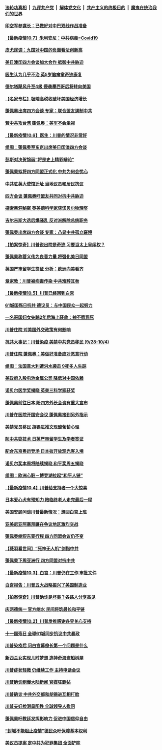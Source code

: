 ####  [法轮功真相](../../../../basic/blob/master/README.md?t=10071831) &nbsp;|&nbsp; [九评共产党](../../../../9ping.md/blob/master/README.md?t=10071831) &nbsp;|&nbsp; [解体党文化](../../../../jtdwh.md/blob/master/README.md?t=10071831)  &nbsp;|&nbsp; [共产主义的终极目的](../../../../gczydzjmd.md/blob/master/README.md?t=10071831) &nbsp;|&nbsp; [魔鬼在统治我们的世界](../../../../mgztzwmdsj.md/blob/master/README.md?t=10071831) 

#### [印空军参谋长：已做好对中巴双线作战准备](../pages/nsc418/n12458610.md?t=10071831) 

#### [【最新疫情10.7】朱利安尼：中共病毒=Covid19](../pages/nsc418/n12458257.md?t=10071831) 

#### [皮尤民调：九国对中国的负面看法创新高](../pages/nsc418/n12458469.md?t=10071831) 

#### [美日澳印四方会谈加大合作 抵御中共胁迫](../pages/nsc418/n12458440.md?t=10071831) 

#### [医生认为几乎不治 英5岁脑瘤童奇迹康复](../pages/nsc418/n12457474.md?t=10071831) 

#### [德尔塔飓风升至4级 侵袭墨西哥后将转向美国](../pages/nsc418/n12458046.md?t=10071831) 

#### [【名家专栏】极端高税收破坏美国经济增长](../pages/nsc418/n12452618.md?t=10071831) 

#### [蓬佩奥出席四方会谈 专家：联合盟友遏制中共](../pages/nsc418/n12457917.md?t=10071831) 

#### [若中共攻台湾 蓬佩奥：美军不会坐视](../pages/nsc418/n12457864.md?t=10071831) 

#### [【最新疫情10.6】医生：川普的情况非常好](../pages/nsc418/n12455988.md?t=10071831) 

#### [组图：蓬佩奥至东京出席美日印澳四方会谈](../pages/nsc418/n12457485.md?t=10071831) 

#### [彭斯对决贺锦丽“将是史上精彩辩论”](../pages/nsc418/n12457685.md?t=10071831) 

#### [蓬佩奥拟将四方同盟正式化 中共为何会忧心](../pages/nsc418/n12457644.md?t=10071831) 

#### [中共驻英大使馆迁址 当地议员和居民抗议](../pages/nsc418/n12457185.md?t=10071831) 

#### [四方会谈 蓬佩奥吁盟友共同对抗中共胁迫](../pages/nsc418/n12457197.md?t=10071831) 

#### [探索黑洞秘密 英美德科学家获诺贝尔物理奖](../pages/nsc418/n12457077.md?t=10071831) 

#### [吉尔吉斯大选后爆骚乱 反对派解除总统职务](../pages/nsc418/n12456637.md?t=10071831) 

#### [蓬佩奥出席四方会谈 专家：凸显中共孤立窘境](../pages/nsc418/n12456269.md?t=10071831) 

#### [【拍案惊奇】川普说出院是奇迹 习要当太上皇续权？](../pages/nsc418/n12456305.md?t=10071831) 

#### [蓬佩奥称菅义伟为良善力量 将强化美日同盟](../pages/nsc418/n12456368.md?t=10071831) 

#### [英国严审留学生签证 分析：欧洲向美看齐](../pages/nsc418/n12455636.md?t=10071831) 

#### [章家敦：川普被病毒传染 中共难辞其咎](../pages/nsc418/n12455862.md?t=10071831) 

#### [【最新疫情10.5】川普已经回到白宫](../pages/nsc418/n12450596.md?t=10071831) 

#### [61城国殇日抗共 德议员：与中国民众一起努力](../pages/nsc418/n12455208.md?t=10071831) 

#### [一名哥国妇女失踪2年后海上获救：神不愿我死](../pages/nsc418/n12454835.md?t=10071831) 

#### [川普住院 对美国外交政策有何影响](../pages/nsc418/n12455146.md?t=10071831) 

#### [抗共大事记：川普染疫 美禁中共党员移民 (9/28-10/4)](../pages/nsc418/n12452568.md?t=10071831) 

#### [川普住院 蓬佩奥：美做好准备应对恶意行动](../pages/nsc418/n12455251.md?t=10071831) 

#### [组图：法国意大利遭洪水袭击 9死多人失踪](../pages/nsc418/n12455201.md?t=10071831) 

#### [美政府入股电池金属公司 降低对中国依赖](../pages/nsc418/n12454058.md?t=10071831) 

#### [诺贝尔医学奖揭晓 英美三科学家获奖](../pages/nsc418/n12454305.md?t=10071831) 

#### [蓬佩奥前往日本 盼四方外长会谈有重大宣布](../pages/nsc418/n12454329.md?t=10071831) 

#### [川普在医院开国安会议 蓬佩奥接到另外指示](../pages/nsc418/n12454254.md?t=10071831) 

#### [美禁党员移民 胡锡进推文现酸葡萄心理](../pages/nsc418/n12454043.md?t=10071831) 

#### [防中共窃技术 日英严审留学生及学者签证](../pages/nsc418/n12453942.md?t=10071831) 

#### [配合东京奥运登场 日本拟开放观光客入境](../pages/nsc418/n12453600.md?t=10071831) 

#### [诺贝尔奖本周将陆续揭晓 和平奖周五揭晓](../pages/nsc418/n12453459.md?t=10071831) 

#### [组图：欧洲心脏－博登湖拉起“和平人链”](../pages/nsc418/n12452826.md?t=10071831) 

#### [【最新疫情10.4】川普给支持者一个大惊喜](../pages/nsc418/n12434643.md?t=10071831) 

#### [日本爱心犬有预知力 陪临终老人走完最后一程](../pages/nsc418/n12451832.md?t=10071831) 

#### [美国安顾问谈川普最新情况：想回白宫上班](../pages/nsc418/n12452349.md?t=10071831) 

#### [亚美尼亚阿塞拜疆在争议地区激烈交战](../pages/nsc418/n12452155.md?t=10071831) 

#### [蓬佩奥缩短东亚行程 四方同盟会议仍不变](../pages/nsc418/n12452101.md?t=10071831) 

#### [【薇羽看世间】“死神无人机”剑指中共](../pages/nsc418/n12452574.md?t=10071831) 

#### [蓬佩奥下周亚洲行 四方同盟对抗中共](../pages/nsc418/n12451014.md?t=10071831) 

#### [【最新疫情10.3】白宫：川普仍在工作 审批文件](../pages/nsc418/n12449188.md?t=10071831) 

#### [白宫报告：川普五大战略振兴了美国制造业](../pages/nsc418/n12449699.md?t=10071831) 

#### [【拍案惊奇】川普确诊是坏事？各路人分享高见](../pages/nsc418/n12449130.md?t=10071831) 

#### [庆两德统一 官方缩水 民间将筑最长和平链](../pages/nsc418/n12448914.md?t=10071831) 

#### [【最新疫情10.2】川普发推感谢各界关心支持](../pages/nsc418/n12446411.md?t=10071831) 

#### [十一国殇日 全球61城同步抗议中共暴政](../pages/nsc418/n12447794.md?t=10071831) 

#### [川普染疫后 问白宫幕僚长第一个问题是什么](../pages/nsc418/n12448288.md?t=10071831) 

#### [新西兰女实现儿时梦想 造神奇海盗船树屋](../pages/nsc418/n12447977.md?t=10071831) 

#### [川普症状轻微 仍继续工作 主持电话会议](../pages/nsc418/n12448227.md?t=10071831) 

#### [川普确诊刷爆大陆新闻 官媒狂删帖](../pages/nsc418/n12448133.md?t=10071831) 

#### [川普确诊 中共外交部和胡锡进互相打脸](../pages/nsc418/n12448090.md?t=10071831) 

#### [川普夫妇检测呈阳性 全球领导人慰问](../pages/nsc418/n12448040.md?t=10071831) 

#### [蓬佩奥吁教廷发挥影响力 促进中国信仰自由](../pages/nsc418/n12447644.md?t=10071831) 

#### [“封城不能阻止疫情”德民众吁保障基本权利](../pages/nsc418/n12446402.md?t=10071831) 

#### [美议员提案 定中共为犯罪集团 全面铲除](../pages/nsc418/n12447636.md?t=10071831) 

